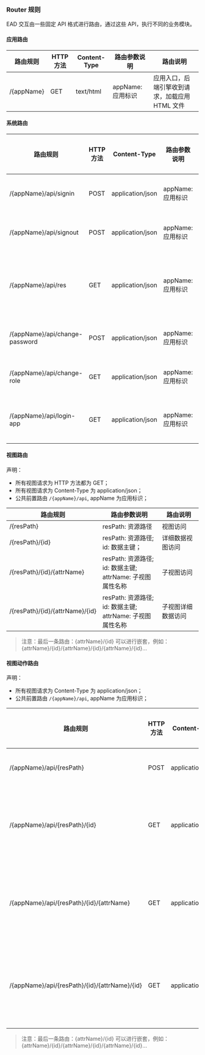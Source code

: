 ### Router 规则

EAD 交互由一些固定 API 格式进行路由，通过这些 API，执行不同的业务模块。

#### 应用路由

| 路由规则 | HTTP 方法 | Content-Type | 路由参数说明 | 路由说明 | 
| ------- | -------- | ------------ | ------- | ------- | 
| /{appName} | GET |  text/html | appName: 应用标识 | 应用入口，后端引擎收到请求，加载应用 HTML 文件 |

#### 系统路由

| 路由规则 | HTTP 方法 | Content-Type | 路由参数说明 | 路由说明 | 
| ------- | -------- | ------------ | ------- | ------- | 
| /{appName}/api/signin | POST |  application/json | appName: 应用标识 | 登录应用 |
| /{appName}/api/signout | POST |  application/json | appName: 应用标识 | 退出登录 |
| /{appName}/api/res | GET |  application/json | appName: 应用标识 | 应用资源树请求 |
| /{appName}/api/change-password | POST |  application/json | appName: 应用标识 | 修改密码 |
| /{appName}/api/change-role | GET |  application/json | appName: 应用标识 | 角色切换 |
| /{appName}/api/login-app | GET |  application/json | appName: 应用标识 | 单点登录 API |

#### 视图路由

声明：

- 所有视图请求为 HTTP 方法都为 GET；
- 所有视图请求为 Content-Type 为 application/json；
- 公共前置路由 `/{appName}/api`, appName 为应用标识；

| 路由规则 | 路由参数说明 | 路由说明 | 
| ------- | ------- | ------- | 
| /{resPath} | resPath: 资源路径 | 视图访问 |
| /{resPath}/{id} | resPath: 资源路径; <br/> id: 数据主键； | 详细数据视图访问 |
| /{resPath}/{id}/{attrName} | resPath: 资源路径; <br/> id: 数据主键; <br/> attrName: 子视图属性名称 | 子视图访问 |
| /{resPath}/{id}/{attrName}/{id} | resPath: 资源路径; <br/> id: 数据主键; <br/> attrName: 子视图属性名称 | 子视图详细数据访问 |

> 注意：最后一条路由：{attrName}/{id} 可以进行嵌套，例如：{attrName}/{id}/{attrName}/{id}/{attrName}/{id}...

#### 视图动作路由

声明：
- 所有视图请求为 Content-Type 为 application/json；
- 公共前置路由 `/{appName}/api`, appName 为应用标识；

| 路由规则 | HTTP 方法 | Content-Type | 路由参数说明 | 路由说明 | 
| ------- | -------- | ------------ | ------- | ------- | 
| /{appName}/api/{resPath} | POST |  application/json | appName: 应用标识;<br/> resPath: 资源路径 | 视图访问 |
| /{appName}/api/{resPath}/{id} | GET |  application/json | appName: 应用标识;<br/> resPath: 资源路径; <br/> id: 数据主键； | 详细数据视图访问 |
| /{appName}/api/{resPath}/{id}/{attrName} | GET |  application/json | appName: 应用标识;<br/> resPath: 资源路径; <br/> id: 数据主键; <br/> attrName: 子视图属性名称 | 子视图访问 |
| /{appName}/api/{resPath}/{id}/{attrName}/{id} | GET |  application/json | appName: 应用标识;<br/> resPath: 资源路径; <br/> id: 数据主键; <br/> attrName: 子视图属性名称 | 子视图详细数据访问 |

> 注意：最后一条路由：{attrName}/{id} 可以进行嵌套，例如：{attrName}/{id}/{attrName}/{id}/{attrName}/{id}...